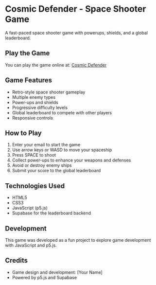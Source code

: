 # Cosmic Defender - Space Shooter Game

A fast-paced space shooter game with powerups, shields, and a global leaderboard.

## Play the Game

You can play the game online at: [Cosmic Defender](https://YOUR_GITHUB_USERNAME.github.io/cosmic-defender/)

## Game Features

- Retro-style space shooter gameplay
- Multiple enemy types
- Power-ups and shields
- Progressive difficulty levels
- Global leaderboard to compete with other players
- Responsive controls

## How to Play

1. Enter your email to start the game
2. Use arrow keys or WASD to move your spaceship
3. Press SPACE to shoot
4. Collect power-ups to enhance your weapons and defenses
5. Avoid or destroy enemy ships
6. Submit your score to the global leaderboard

## Technologies Used

- HTML5
- CSS3
- JavaScript (p5.js)
- Supabase for the leaderboard backend

## Development

This game was developed as a fun project to explore game development with JavaScript and p5.js.

## Credits

- Game design and development: [Your Name]
- Powered by p5.js and Supabase 